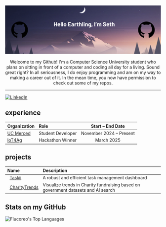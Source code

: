 ![Seth's Banner Image](./images/Github%20Banner.png)


<div align="center">
  Welcome to my Github! I'm a Computer Science University student who plans on sitting in front of a computer and coding all day for a living. Sound great right? In all seriousness, I do enjoy programming and am on my way to making a career out of it. In the mean time, you now have permission to check out some of my repos.
</div>

***

[![LinkedIn](https://img.shields.io/badge/LinkedIn-Profile-blue?logo=linkedin&logoColor=white)](https://www.linkedin.com/in/sethflucas/)

## experience
| Organization                                                    | Role                     | Start – End Date        |
|:----------------------------------------------------------------|:-------------------------|:-----------------------:|
| [UC Merced](https://www.ucmerced.edu)                           | Student Developer        | November 2024 – Present |
| [IoT4Ag](https://iot4ag-hackathon-2025.github.io/)              | Hackathon Winner         | March 2025              |


## projects
| Name                                                                                    | Description                                                                        |
|:----------------------------------------------------------------------------------------|:-----------------------------------------------------------------------------------|
| &nbsp;&nbsp;[Taskii]([link](https://github.com/Flucoreo/Taskii))                        | A robust and efficient task management dashboard                                   |
| &nbsp;&nbsp;[CharityTrends]([link](https://github.com/Flucoreo/CharityTrends))          | Visualize trends in Charity fundraising based on government datasets and AI search |


## Stats on my GitHub
<!-- https://gh-stats-gen.vercel.app/ -->
![Flucoreo's Top Languages](https://github-readme-stats.vercel.app/api/top-langs/?username=Flucoreo&theme=tokyonight&show_icons=true&hide_border=true&layout=compact)
